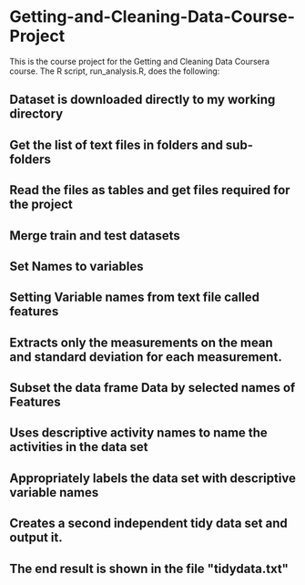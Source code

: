 # Getting-and-Cleaning-Data-Course-Project
This is the course project for the Getting and Cleaning Data Coursera course. The R script, run_analysis.R, does the following:

## Dataset is downloaded directly to my working directory
## Get the list of text files in folders and sub- folders
## Read the files as tables and get files required for the project
## Merge train and test datasets
## Set Names to variables
## Setting Variable names from text file called features
## Extracts only the measurements on the mean and standard deviation for each measurement.
## Subset the data frame Data by selected names of Features
## Uses descriptive activity names to name the activities in the data set
## Appropriately labels the data set with descriptive variable names
## Creates a second independent tidy data set and output it.
## The end result is shown in the file "tidydata.txt"
